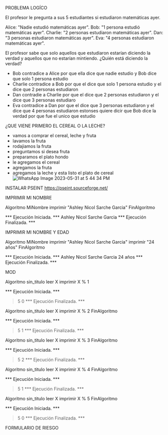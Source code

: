 PROBLEMA LOGÍCO 

El profesor le pregunta a sus 5 estudiantes si estudiaron matemáticas ayer.

 Alice: "Nadie estudió matemáticas ayer".
Bob: "1 persona estudió matemáticas ayer".
Charlie: "2 personas estudiaron matemáticas ayer".
Dan: "3 personas estudiaron matemáticas ayer".
Eva: "4 personas estudiaron matemáticas ayer".

El profesor sabe que solo aquellos que estudiaron estarían diciendo la verdad y aquellos que no estarían mintiendo. ¿Quién está diciendo la verdad?

* Bob contradice a Alice por que ella dice que nadie estudio y Bob dice que solo 1 persona estudio
* Charlie contradice a Bob por que el dice que solo 1 persona estudio y el dice que 2 personas estudiaron 
* Dan contradie a Charlie por que el dice que 2 personas estudiaron y el dice que 3 personas estudiaro
* Eva contradice a Dan por que el dice que 3 personas estudiaron y el dice que 4 personas estudiaron
estonses quiere dicir que Bob dice la verdad por que fue el unico que estudio


¿QUE VIENE PRIMERO EL CEREAL O LA LECHE?

* vamos a comprar el cereal, leche y fruta 
* lavamos la fruta  
* rodajiamos la fruta        
* preguntamos si desea fruta
* preparamos el plato hondo
* le agregamos el cereal
* agregamos la fruta 
* agregamos la leche
y esta listo el plato de cereal
![WhatsApp Image 2023-05-31 at 5 44 34 PM](https://github.com/Ashley2019/cord-algotmos/assets/132409297/4f32cdce-0b52-4018-b210-7b5ab06de126)



INSTALAR PSEINT
https://pseint.sourceforge.net/

IMPRIMIR MI NOMBRE 

Algoritmo MiNombre
	imprimir "Ashley Nicol Sarche Garcia"
FinAlgoritmo


*** Ejecución Iniciada. ***
Ashley Nicol Sarche Garcia
*** Ejecución Finalizada. ***

IMPRIMIR MI NOMBRE Y EDAD

Algoritmo MiNombre
	imprimir "Ashley Nicol Sarche Garcia"
	imprimir "24 años"
FinAlgoritmo

*** Ejecución Iniciada. ***
Ashley Nicol Sarche Garcia
24 años
*** Ejecución Finalizada. ***

MOD 

Algoritmo sin_titulo
	leer X
	imprimir X % 1

*** Ejecución Iniciada. ***
> 5
0
*** Ejecución Finalizada. ***


Algoritmo sin_titulo
	leer X
	imprimir X % 2
FinAlgoritmo

*** Ejecución Iniciada. ***
> 5
1
*** Ejecución Finalizada. ***


Algoritmo sin_titulo
	leer X
	imprimir X % 3
FinAlgoritmo

*** Ejecución Iniciada. ***
> 5
2
*** Ejecución Finalizada. ***


Algoritmo sin_titulo
	leer X
	imprimir X % 4
FinAlgoritmo

*** Ejecución Iniciada. ***
> 5
1
*** Ejecución Finalizada. ***


Algoritmo sin_titulo
	leer X
	imprimir X % 5
FinAlgoritmo

*** Ejecución Iniciada. ***
> 5
0
*** Ejecución Finalizada. ***


FORMULARIO DE RIESGO 


